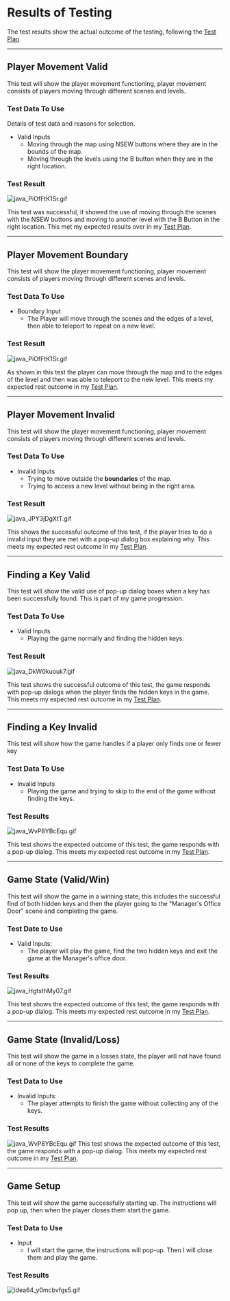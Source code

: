 # Results of Testing

The test results show the actual outcome of the testing, following the [Test Plan](test-plan.md)

---

## Player Movement Valid

This test will show the player movement functioning, player movement consists of players moving through different scenes
and levels.

### Test Data To Use

Details of test data and reasons for selection.

- Valid Inputs
    - Moving through the map using NSEW buttons where they are in the bounds of the map.
    - Moving through the levels using the B button when they are in the right location.

### Test Result

![java_PiOfFtK1Sr.gif](screenshots/java_PiOfFtK1Sr.gif)

This test was successful, it showed the use of moving through the scenes with the NSEW buttons and moving to another level with the B Button in the right location. This met my expected results over in my [Test Plan](test-plan.md).

---

## Player Movement Boundary

This test will show the player movement functioning, player movement consists of players moving through different scenes
and levels.

### Test Data To Use

- Boundary Input
  - The Player will move through the scenes and the edges of a level, then able to teleport to repeat on a new level.

### Test Result

![java_PiOfFtK1Sr.gif](screenshots/java_PiOfFtK1Sr.gif)

As shown in this test the player can move through the map and to the edges of the level and then was able to teleport to the new level. This meets my expected rest outcome in my [Test Plan](test-plan.md).

---

## Player Movement Invalid

This test will show the player movement functioning, player movement consists of players moving through different scenes
and levels.

### Test Data To Use

- Invalid Inputs
  - Trying to move outside the **boundaries** of the map.
  - Trying to access a new level without being in the right area.

### Test Result

![java_JPY3jDgXtT.gif](screenshots/java_JPY3jDgXtT.gif)

This shows the successful outcome of this test, if the player tries to do a invalid input they are met with a pop-up dialog box explaining why. This meets my expected rest outcome in my [Test Plan](test-plan.md).

---

## Finding a Key Valid

This test will show the valid use of pop-up dialog boxes when a key has been successfully found. This is part of my game
progression.

### Test Data To Use

- Valid Inputs
  - Playing the game normally and finding the hidden keys.

### Test Result

![java_DkW0kuouk7.gif](screenshots/java_DkW0kuouk7.gif)

This test shows the successful outcome of this test, the game responds with pop-up dialogs when the player finds the hidden keys in the game. This meets my expected rest outcome in my [Test Plan](test-plan.md).

---

## Finding a Key Invalid

This test will show how the game handles if a player only finds one or fewer key

### Test Data To Use

- Invalid Inputs
  - Playing the game and trying to skip to the end of the game without finding the keys.

### Test Results

![java_WvP8YBcEqu.gif](screenshots/java_WvP8YBcEqu.gif)

This test shows the expected outcome of this test, the game responds with a pop-up dialog. This meets my expected rest outcome in my [Test Plan](test-plan.md).

---

## Game State (Valid/Win)

This test will show the game in a winning state, this includes the successful find of both hidden keys and then the player
going to the "Manager's Office Door" scene and completing the game.

### Test Date to Use

- Valid Inputs:
  - The player will play the game, find the two hidden keys and exit the game at the Manager's office door.

### Test Results

![java_HgtsthMy07.gif](screenshots/java_HgtsthMy07.gif)

This test shows the expected outcome of this test, the game responds with a pop-up dialog. This meets my expected rest outcome in my [Test Plan](test-plan.md).

---

## Game State (Invalid/Loss)

This test will show the game in a losses state, the player will not have found all or
none of the keys to complete the
game.

### Test Data to Use
- Invalid Inputs:
  - The player attempts to finish the game without collecting any of the keys.

### Test Results
![java_WvP8YBcEqu.gif](screenshots/java_WvP8YBcEqu.gif)
This test shows the expected outcome of this test, the game responds with a pop-up dialog. This meets my expected rest outcome in my [Test Plan](test-plan.md).

---

## Game Setup

This test will show the game successfully starting up. The instructions will pop up, then when the player closes them start the game.

### Test Data to Use
- Input
  - I will start the game, the instructions will pop-up. Then I will close them and play the game.

### Test Results

![idea64_y0mcbvfgs5.gif](screenshots/idea64_y0mcbvfgs5.gif)
